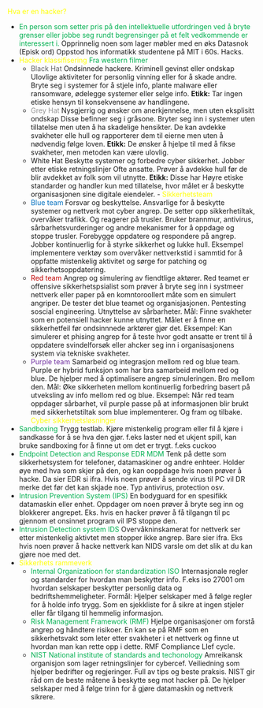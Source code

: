 <span style="color:rgb(255, 255, 0)">Hva er en hacker?</span>
- <span style="color:rgb(0, 176, 80)">En person som setter pris på den intellektuelle utfordringen ved å bryte grenser eller jobbe seg rundt begrensinger på et felt vedkommende er interessert i.</span>
	Opprinnelig noen som lager møbler med en øks
	Datasnok (Episk ord)
	Oppstod hos informatikk studentene på MIT i 60s. Hacks. 
- <span style="color:rgb(255, 255, 0)">Hacker klassifisering</span>
		<span style="color:rgb(0, 176, 80)">Fra western filmer</span>
	- <span style="color:rgb(97, 97, 97)">Black Hat</span>
		Ondsinnede hackere. Kriminell gevinst eller ondskap
		Ulovlige aktiviteter for personlig vinning eller for å skade andre. Bryte seg i systemer for å stjele info, plante malware eller ransomware, ødelegge systemer eller selge info.
		**Etikk:** Tar ingen etiske hensyn til konsekvensene av handlingene.
	- <span style="color:rgb(148, 148, 148)">Grey Hat</span>
		Nysgjerrig og ønsker om anerkjennelse, men uten eksplisitt ondskap
		Disse befinner seg i gråsone. Bryter seg inn i systemer uten tillatelse men uten å ha skadelige hensikter. De kan avdekke svakheter elle hull og rapporterer dem til eierne men uten å nødvendig følge loven.
		**Etikk:** De ønsker å hjelpe til med å fikse svakheter, men metoden kan være ulovlig.
	- White Hat
		Beskytte systemer og forbedre cyber sikkerhet.
		Jobber etter etiske retningslinjer  Ofte ansatte. Prøver å avdekke hull før de blir avdekket av folk som vil utnytte.
		**Etikk:** Disse har Høyre etiske standarder og handler kun med tillatelse, hvor målet er å beskytte organisasjonen sine digitale eiendeler.
-<span style="color:rgb(255, 255, 0)"> Sikkerhetsteam</span>
	- <span style="color:rgb(0, 112, 192)">Blue team</span>
		Forsvar og beskyttelse. Ansvarlige for å beskytte systemer og nettverk mot cyber angrep. De setter opp sikkerhetiltak, overvåker trafikk. Og reagerer på trusler. Bruker brannmur, antivirus, sårbarhetsvurderinger og andre mekanismer for å oppdage og stoppe trusler.
		Forebygge oppdatere og respondere på angrep. Jobber kontinuerlig for å styrke sikkerhet og lukke hull.
		Eksempel implementere verktøy som overvåker nettverkstid i sammtid for å oppfatte mistenkelig aktivitet og sørge for patching og sikkerhetsoppdatering.
	- <span style="color:rgb(192, 0, 0)">Red team</span>
		Angrep og simulering av fiendtlige aktører.
		Red teamet er offensive sikkerhetspsialist som prøver å bryte seg inn i systmeer nettverk eller paper på en komntoroollert måte som en simulert angriper. De tester det blue teamet og organisjasjonen. Pentesting soscial engineering. Utnyttelse av sårbarheter.
		Mål: Finne svakheter som en potensiell hacker kunne utnyttet. Målet er å finne en sikkerhetfeil før ondsinnnede arktører gjør det.
		Eksempel: Kan simulerer et phising angrep for å teste hvor godt ansatte er trent til å oppdatere svindelforsøk eller ahcker seg inn i organisasjonens system via tekniske svakheter.
	- <span style="color:rgb(112, 48, 160)">Purple team</span>
		Samarbeid og integrasjon mellom red og blue team.
		Purple er hybrid funksjon som har bra samarbeid mellom red og blue. De hjelper med å optimalisere angrep simuleringen. Bro mellom den. 
		Mål: Øke sikkerheten mellom kontinuerlig forbedring basert på utveksling av info mellom red og blue.
		Eksempel: Når red team oppdager sårbarhet, vil purple passe på at informasjonen blir brukt med sikkerhetstiltak som blue implementerer. Og fram og tilbake.
<span style="color:rgb(255, 255, 0)">Cyber sikkerhetsløsninger</span>
- <span style="color:rgb(0, 176, 80)">Sandboxing</span>
	Trygg testlab. Kjøre mistenkelig program eller fil å kjøre i sandkasse for å se hva den gjør.
	f.eks laster ned et ukjent spill, kan bruke sandboxing for å finne ut om det er trygt. f.eks cuckoo
- <span style="color:rgb(0, 176, 80)">Endpoint Detection and Response EDR MDM</span>
	Tenk på dette som sikkerhetsystem for telefoner, datamaskiner og andre enhteer. Holder øye med hva som skjer på den, og kan ooppdage hvis noen prøver å hacke. Da sier EDR si ifra.
	Hvis noen prøver å sende virus til PC vil DR merke det før det kan skjade noe.
	Typ antivirus, protection osv.
- <span style="color:rgb(0, 176, 80)">Intrusion Prevention System (IPS)</span>
	En bodyguard for en spesifikk datamaskin eller enhet. Oppdager om noen prøver å bryte seg inn og blokkerer angrepet.
	Eks. hvis en hacker prøver å få tilgangn til pc gjennom et onsinnet program vil IPS stoppe den.
- <span style="color:rgb(0, 176, 80)">Intrusion Detection system IDS</span>
	Overvåkninskamerat for nettverk ser etter mistenkelig aktivtet men stopper ikke angrep. Bare sier ifra.
	Eks hvis noen prøver å hacke nettverk kan NIDS varsle om det slik at du kan gjøre noe med det.
- <span style="color:rgb(255, 255, 0)">Sikkerhets rammeverk</span>
	- <span style="color:rgb(0, 176, 80)">Internal Organizatioon for standardization ISO</span>
		Internasjonale regler og standarder for hvordan man beskytter info. F.eks iso 27001 om hvordan selskaper beskytter personlig data og bedriftshemmeligheter.
		Formål:
		Hjelper selskaper med å følge regler for å holde info trygg. Som en sjekkliste for å sikre at ingen stjeler eller får tilgang til hemmelig informasjon.
	- <span style="color:rgb(0, 176, 80)">Risk Management Framework (RMF)</span>
		Hjelpe organisasjoner om forstå angrep og håndtere risikoer.
		En kan se på RMF som en sikkerhetsvakt som leter etter svakheter i et nettverk og finne ut hvordan man kan rette opp i dette.
		RMF Compliance LIef cycle. 
	- <span style="color:rgb(0, 176, 80)">	NIST National institute of standards and techonology</span>
		Amreikansk organisjon som lager retningslinjer for cybercef. Veiliedning som hjelper bedrifter og regjeringer. Full av tips og beste praksis. NIST gir råd om de beste måtene å beskytte seg mot hacker på. De hjelper selskaper med å følge trinn for å gjøre datamaskin og nettverk sikrere.
